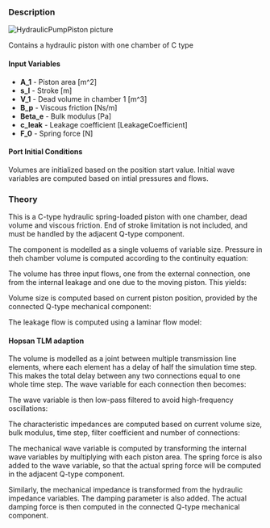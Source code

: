 ### Description
![HydraulicPumpPiston picture](svg/piston.svg)

Contains a hydraulic piston with one chamber of C type

#### Input Variables
* **A_1** - Piston area [m^2]
* **s_l** - Stroke [m]
* **V_1** - Dead volume in chamber 1 [m^3]
* **B_p** - Viscous friction [Ns/m]
* **Beta_e** - Bulk modulus [Pa]
* **c_leak** - Leakage coefficient [LeakageCoefficient]
* **F_0** - Spring force [N]

#### Port Initial Conditions
Volumes are initialized based on the position start value. 
Initial wave variables are computed based on intial pressures and flows.

### Theory
This is a C-type hydraulic spring-loaded piston with one chamber, dead volume and viscous friction. End of stroke limitation is not included, and must be handled by the adjacent Q-type component.

The component is modelled as a single voluems of variable size. 
Pressure in theh chamber volume is computed according to the continuity equation:
<!---EQUATION \sum q_{in} = \dfrac{V}{\beta_e}\dfrac{dp}{dt}--->

The volume has three input flows, one from the external connection, one from the internal leakage and one due to the moving piston. This yields:
<!---EQUATION q_1 - q_{leak} + A_1 v_3 = \dfrac{V_1}{\beta_e}\dfrac{dp_1}{dt} --->

Volume size is computed based on current piston position, provided by the connected Q-type mechanical component:
<!---EQUATION \begin{cases}V_1 = V_{dead,1} - x_3 A_1 --->

The leakage flow is computed using a laminar flow model:
<!---EQUATION q_{leak} = p_1 c_{leak}--->

#### Hopsan TLM adaption
The volume is modelled as a joint between multiple transmission line elements, where each element has a delay of half the simulation time step. This makes the total delay between any two connections equal to one whole time step. The wave variable for each connection then becomes:
<!---EQUATION c'_1 = \dfrac{1}{3}\left(c_{piston,1} + 2Z_{c1}v_3 A_1 + c_{leak,1} - 2Z_{c1}q_{leak} + c_1 + 2Z_{c1}q_1\right) --->

The wave variable is then low-pass filtered to avoid high-frequency oscillations:
<!---EQUATION c_1(t) = \alpha c_1(t-\Delta t) + (1-\alpha)c'_1(t) --->

The characteristic impedances are computed based on current volume size, bulk modulus, time step, filter coefficient and number of connections:
<!---EQUATION Z_{c,1} = \dfrac{3}{2}\dfrac{\beta_e}{V_1}\dfrac{\Delta t}{1-\alpha} --->

The mechanical wave variable is computed by transforming the internal wave variables by multiplying with each piston area. The spring force is also added to the wave variable, so that the actual spring force will be computed in the adjacent Q-type component.

<!---EQUATION c_3 = A_1 c_{piston,1} + F_s --->

Similarly, the mechanical impedance is transformed from the hydraulic impedance variables. The damping parameter is also added. The actual damping force is then computed in the connected Q-type mechanical component.
<!---EQUATION Z_3 = A_1^2*Z_{c1} + b_p --->

